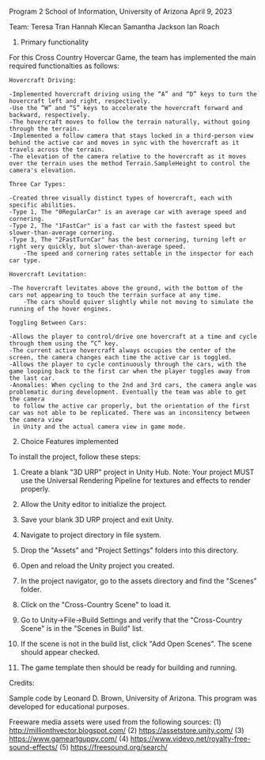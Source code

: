 Program 2
School of Information, University of Arizona 
April 9, 2023

Team:
Teresa Tran
Hannah Klecan
Samantha Jackson
Ian Roach

1. Primary functionality

For this Cross Country Hovercar Game, the team has implemented the main required functionalties as follows:

    Hovercraft Driving:

	-Implemented hovercraft driving using the “A” and “D” keys to turn the hovercraft left and right, respectively.
	-Use the “W” and “S” keys to accelerate the hovercraft forward and backward, respectively.
	-The hovercraft moves to follow the terrain naturally, without going through the terrain.
	-Implemented a follow camera that stays locked in a third-person view behind the active car and moves in sync with the hovercraft as it travels across the terrain.
	-The elevation of the camera relative to the hovercraft as it moves over the terrain uses the method Terrain.SampleHeight to control the camera's elevation.

    Three Car Types:

	-Created three visually distinct types of hovercraft, each with specific abilities.
	-Type 1, The "0RegularCar" is an average car with average speed and cornering.
	-Type 2, The "1FastCar" is a fast car with the fastest speed but slower-than-average cornering.
	-Type 3, The "2FastTurnCar" has the best cornering, turning left or right very quickly, but slower-than-average speed.
    	-The speed and cornering rates settable in the inspector for each car type.

    Hovercraft Levitation:
	
	-The hovercraft levitates above the ground, with the bottom of the cars not appearing to touch the terrain surface at any time.
    	-The cars should quiver slightly while not moving to simulate the running of the hover engines.

    Toggling Between Cars:

	-Allows the player to control/drive one hovercraft at a time and cycle through them using the “C” key.
	-The current active hovercraft always occupies the center of the screen, the camera changes each time the active car is toggled.
  	-Allows the player to cycle continuously through the cars, with the game looping back to the first car when the player toggles away from the last car.
	-Anomalies: When cycling to the 2nd and 3rd cars, the camera angle was problematic during development. Eventually the team was able to get the camera 
	 to follow the active car properly, but the orientation of the first car was not able to be replicated. There was an inconsitency between the camera view 
	 in Unity and the actual camera view in game mode. 


2. Choice Features implemented



To install the project, follow these steps:

1. Create a blank "3D URP" project in Unity Hub.
    Note: Your project MUST use the Universal Rendering Pipeline for textures and effects to render properly.

2. Allow the Unity editor to initialize the project.

3. Save your blank 3D URP project and exit Unity.

4. Navigate to project directory in file system.

5. Drop the "Assets" and "Project Settings" folders into this directory.

6. Open and reload the Unity project you created.

7. In the project navigator, go to the assets directory and find the "Scenes" folder.

8. Click on the "Cross-Country Scene" to load it.

9. Go to Unity->File->Build Settings and verify that the "Cross-Country Scene" is in the "Scenes in Build" list.

10. If the scene is not in the build list, click "Add Open Scenes". The scene should appear checked.

11. The game template then should be ready for building and running.

Credits:

Sample code by Leonard D. Brown, University of Arizona. This program was developed for educational purposes.

Freeware media assets were used from the following sources: (1) http://millionthvector.blogspot.com/ (2) https://assetstore.unity.com/ (3) https://www.gameartguppy.com/ (4) https://www.videvo.net/royalty-free-sound-effects/ (5) https://freesound.org/search/
